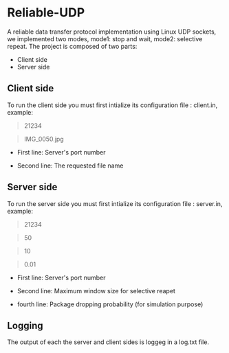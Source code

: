 Reliable-UDP
============

A reliable data transfer protocol implementation using Linux UDP sockets, we implemented two modes, mode1: stop and wait, mode2: selective repeat.
The project is composed of two parts:
 - Client side
 - Server side
 

Client side
-----
To run the client side you must first intialize its configuration file : client.in, example:
>21234

>IMG_0050.jpg

 - First line: Server's port number

 - Second line: The requested file name

Server side
-----
To run the server side you must first intialize its configuration file : server.in, example:
>21234

>50

>10

>0.01

 - First line: Server's port number

 - Second line: Maximum window size for selective reapet

 - fourth  line: Package dropping probability (for simulation purpose)
 

Logging
-----
The output of each the server and client sides is loggeg in a log.txt file.
